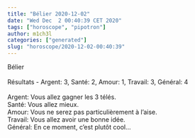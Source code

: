```yaml
---
title: "Bélier 2020-12-02"
date: "Wed Dec  2 00:40:39 CET 2020"
tags: ["horoscope", "pipotron"]
author: m1ch3l
categories: ["generated"]
slug: "horoscope/2020-12-02-00:40:39"
---
```


Bélier<br>
<br>
Résultats - Argent: 3, Santé: 2, Amour: 1, Travail: 3, Général: 4<br>
<br>
Argent:  Vous allez gagner les 3 télés. <br>
Santé:   Vous allez mieux. <br>
Amour:   Vous ne serez pas particulièrement à l’aise. <br>
Travail: Vous allez avoir une bonne idée. <br>
Général: En ce moment, c’est plutôt cool...<br>
